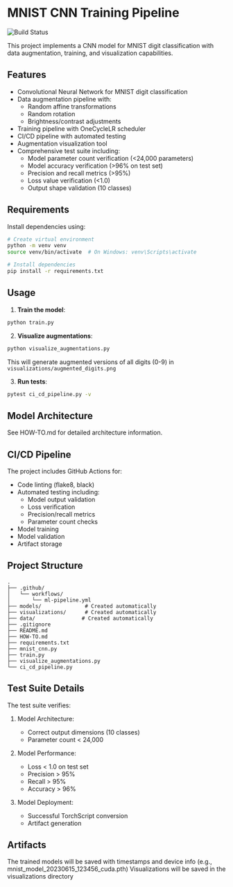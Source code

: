 # MNIST CNN Training Pipeline

![Build Status](https://github.com/ashnaeldho/Second-CI-CD-pipeline-using-MNIST/actions/workflows/ml-pipeline.yml/badge.svg)

This project implements a CNN model for MNIST digit classification with data augmentation, training, and visualization capabilities.

## Features

- Convolutional Neural Network for MNIST digit classification
- Data augmentation pipeline with:
  - Random affine transformations
  - Random rotation
  - Brightness/contrast adjustments
- Training pipeline with OneCycleLR scheduler
- CI/CD pipeline with automated testing
- Augmentation visualization tool
- Comprehensive test suite including:
  - Model parameter count verification (<24,000 parameters)
  - Model accuracy verification (>96% on test set)
  - Precision and recall metrics (>95%)
  - Loss value verification (<1.0)
  - Output shape validation (10 classes)

## Requirements

Install dependencies using:

```bash
# Create virtual environment
python -m venv venv
source venv/bin/activate  # On Windows: venv\Scripts\activate

# Install dependencies
pip install -r requirements.txt
```

## Usage

1. **Train the model**:
```bash
python train.py
```

2. **Visualize augmentations**:
```bash
python visualize_augmentations.py
```
This will generate augmented versions of all digits (0-9) in `visualizations/augmented_digits.png`

3. **Run tests**:
```bash
pytest ci_cd_pipeline.py -v
```

## Model Architecture
See HOW-TO.md for detailed architecture information.

## CI/CD Pipeline
The project includes GitHub Actions for:
- Code linting (flake8, black)
- Automated testing including:
  - Model output validation
  - Loss verification
  - Precision/recall metrics
  - Parameter count checks
- Model training
- Model validation
- Artifact storage 

## Project Structure
```
.
├── .github/
│   └── workflows/
│       └── ml-pipeline.yml
├── models/              # Created automatically
├── visualizations/      # Created automatically
├── data/               # Created automatically
├── .gitignore
├── README.md
├── HOW-TO.md
├── requirements.txt
├── mnist_cnn.py
├── train.py
├── visualize_augmentations.py
└── ci_cd_pipeline.py
```

## Test Suite Details

The test suite verifies:
1. Model Architecture:
   - Correct output dimensions (10 classes)
   - Parameter count < 24,000

2. Model Performance:
   - Loss < 1.0 on test set
   - Precision > 95%
   - Recall > 95%
   - Accuracy > 96%

3. Model Deployment:
   - Successful TorchScript conversion
   - Artifact generation

## Artifacts
The trained models will be saved with timestamps and device info (e.g., mnist_model_20230615_123456_cuda.pth)
Visualizations will be saved in the visualizations directory